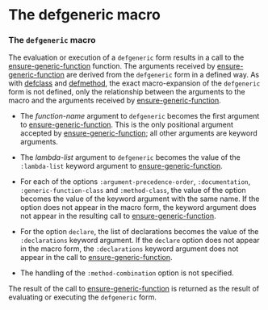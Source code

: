 The defgeneric macro
====================

### The `defgeneric` macro

The evaluation or execution of a `defgeneric` form results in a call to the [ensure-generic-function](/meta-object-protocol/ensure-generic-function) function. The arguments received by [ensure-generic-function](/meta-object-protocol/ensure-generic-function) are derived from the `defgeneric` form in a defined way. As with [defclass](/meta-object-protocol/the-defclass-macro) and [defmethod](/meta-object-protocol/the-defmethod-macro), the exact macro-expansion of the `defgeneric` form is not defined, only the relationship between the arguments to the macro and the arguments received by [ensure-generic-function](/meta-object-protocol/ensure-generic-function).

-   The *function-name* argument to `defgeneric` becomes the first argument to [ensure-generic-function](/meta-object-protocol/ensure-generic-function). This is the only positional argument accepted by [ensure-generic-function](/meta-object-protocol/ensure-generic-function); all other arguments are keyword arguments.

-   The *lambda-list* argument to `defgeneric` becomes the value of the `:lambda-list` keyword argument to [ensure-generic-function](/meta-object-protocol/ensure-generic-function).

-   For each of the options `:argument-precedence-order`, `:documentation`, `:generic-function-class` and `:method-class`, the value of the option becomes the value of the keyword argument with the same name. If the option does not appear in the macro form, the keyword argument does not appear in the resulting call to [ensure-generic-function](/meta-object-protocol/ensure-generic-function).

-   For the option `declare`, the list of declarations becomes the value of the `:declarations` keyword argument. If the `declare` option does not appear in the macro form, the `:declarations` keyword argument does not appear in the call to [ensure-generic-function](/meta-object-protocol/ensure-generic-function).

-   The handling of the `:method-combination` option is not specified.

The result of the call to [ensure-generic-function](/meta-object-protocol/ensure-generic-function) is returned as the result of evaluating or executing the `defgeneric` form.
